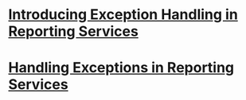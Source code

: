 # [Introducing Exception Handling in Reporting Services](introducing-exception-handling-in-reporting-services.md)
# [Handling Exceptions in Reporting Services](handling-exceptions-in-reporting-services.md)
